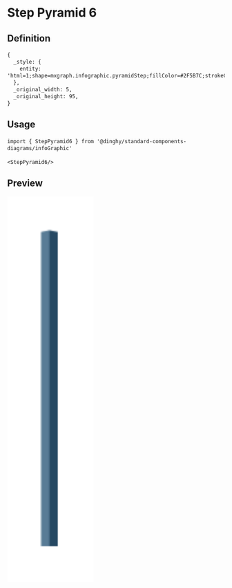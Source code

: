 # Step Pyramid 6

## Definition

```
{
  _style: { 
    entity: 'html=1;shape=mxgraph.infographic.pyramidStep;fillColor=#2F5B7C;strokeColor=none;shadow=0;',
  },
  _original_width: 5,
  _original_height: 95,
}
```

## Usage

```
import { StepPyramid6 } from '@dinghy/standard-components-diagrams/infoGraphic'

<StepPyramid6/>
```

## Preview

<img src="./step-pyramid-6.png" width="200"/>
